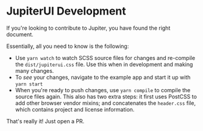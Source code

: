 # JupiterUI Development

If you're looking to contribute to Jupiter, you have found the right document.

Essentially, all you need to know is the following:

- Use `yarn watch` to watch SCSS source files for changes and re-compile the `dist/jupiterui.css` file. Use this when in development and making many changes.
- To _see_ your changes, navigate to the example app and start it up with `yarn start`
- When you're ready to push changes, use `yarn compile` to compile the source files again. This also has two extra steps: it first uses PostCSS to add other browser vendor mixins; and concatenates the `header.css` file, which contains project and license information.

That's really it! Just open a PR.